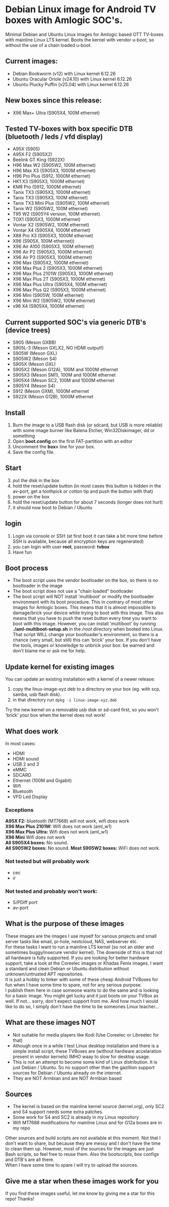 # Debian Linux image for Android TV boxes with Amlogic SOC's.
Minimal Debian and Ubuntu Linux images for Amlogic based OTT TV-boxes with mainline Linux LTS kernel. Boots the kernel with vendor u-boot, so without the use of a chain loaded u-boot.

## Current images:
- Debian Bookworm (v12) with Linux kernel 6.12.26
- Ubuntu Oracular Oriole (v24.10) with Linux kernel 6.12.26
- Ubuntu Plucky Puffin (v25.04)  with Linux kernel 6.12.26

## New boxes since this release:
- X96 Max+ Ultra (S905X4, 100M ethernet)
 
## Tested TV-boxes with box specific DTB (bluetooth / leds / vfd display)
- A95X (S905)
- A95X F2 (S905X2)
- Beelink GT King (S922X)
- H96 Max W2 (S905W2, 100M ethernet)
- H96 Max X3 (S905X3, 1000M ethernet)
- H96 Pro Plus (S912, 1000M ethernet)
- HK1 X3 (S905X3, 1000M ethernet)
- KM8 Pro (S912, 1000M ethernet)
- Tanix TX3 (S905X3, 1000M ethernet)
- Tanix TX3 (S905X3, 100M ethernet)
- Tanix TX3 Mini Plus (S905W2, 100M ethernet)
- Tanix W2 (S905W2, 100M ethernet)
- T95 W2 (S905Y4 version, 100M ethernet)
- TOX1 (S905X3, 1000M ethernet)
- Vontar X2 (S905W2, 100M ethernet)
- Vontar X4 (S905X4, 1000M ethernet)
- X88 Pro X3 (S905X3, 1000M ethernet)
- X96 (S905X, 100M ethernet))
- X96 Air A100 (S905X3, 100M ethernet)
- X96 Air P2 (S905X3, 1000M ethernet)
- X96 Air P3 (S905X3, 1000M ethernet)
- X96 Max (S905X2, 1000M ethernet)
- X96 Max Plus 2 (S905X3, 1000M ethernet)
- X96 Max Plus 2101W (S905X3, 1000M ethernet)
- X96 Max Plus 2T (S905X3, 1000M ethernet)
- X96 Max Plus Ultra (S905X4, 100M ethernet)
- X96 Max Plus Q2 (S905X3, 1000M ethernet)
- X96 Mini (S905W, 100M ethernet)
- X96 Mini W2 (S905W2, 100M ethernet)
- x96 X4 (S905X4, 1000M ethernet)


## Current supported SOC's via generic DTB's (device trees)
- S905 (Meson GXBB)
- S905L-3 (Meson GXLX2, NO HDMI output!)
- S905W (Meson GXL)
- S905W2 (Meson S4)
- S905X (Meson GXL)
- S905X2 (Meson G12A), 100M and 1000M ethernet
- S905X3 (Meson SM1), 100M and 1000M ethernet
- S905X4 (Meson SC2, 100M and 1000M ethernet
- S905Y4 (Meson S4)
- S912 (Meson GXM), 1000M ethernet
- S922X (Meson G12B), 1000M ethernet

## Install
1. Burn the image to a USB flash disk (or sdcard, but USB is more reliable) with some image burner like Balena Etcher, Win32Diskimager, dd or something
2. Open **boot.config** on the first FAT-partition with an editor
3. Uncomment the **box=** line for your box.
5. Save the config file. 

## Start
3. put the disk in the box
4. hold the reset/update button (in most cases this button is hidden in the av-port, get a toothpick or cotton tip and push the button with that) 
5. power on the box
6. hold the reset/update button for about 7 seconds (longer does not hurt)
7. it should now boot to Debian / Ubuntu

## login
1. Login via console or SSH (at first boot it can take a bit more time before SSH is available, because all encryption keys are regenerated)
1. you can login with user **root**, password: **tvbox**
2. Have fun

## Boot process
- The boot script uses the vendor bootloader on the box, so there is no bootloader in the image
- The boot script does not use a "chain loaded" bootloader
- The boot script will NOT install 'multiboot' or modify the bootloader environment with its boot procedure. This in contrary of most other images for Amlogic boxes. This means that it is almost impossible to damage/brick your device while trying to boot with this image. This also means that you have to push the reset button every time you want to boot with this image. However, you can install 'multiboot' by running **./aml-multiboot-setup.sh** in the */root* directory when booted into Linux. That script WILL change your bootloader's environment, so there is a chance (very small, but still) this can 'brick' your box. If you don't have the tools, images or knowledge to unbrick your box: be warned and don't blame me or ask me for help. 

## Update kernel for existing images
You can update an existing installation with a kernel of a newer release:  
1. copy the linux-image-xyz.deb to a directory on your box (eg. with scp, samba, usb flash disk).
2. in that directory run `dpkg -i linux-image-xyz.deb`

Try the new kernel on a removable usb disk or sd-card first, so you won't 'brick' your box when the kernel does not work!

## What does work
In most cases:
- HDMI
- HDMI sound
- USB 2 and 3
- eMMC
- SDCARD
- Ethernet (100M and Gigabit)
- Wifi
- Bluetooth
- VFD Led Display

### Exceptions
**A95X F2:** bluetooth (MT7668) will not work, wifi does work   
**X96 Max Plus 2101W:** Wifi does not work (aml_w1)  
**X96 Max Plus Ultra:** Wifi does not work (aml_w1)  
**X96 Mini** Wifi does not work  
**All S905X4 boxes:** No sound.  
**All S905W2 boxes:** No sound.
**Most S905W2 boxes:** WiFi does not work.

### Not tested but will probably work
- cec
- ir

### Not tested and probably won't work:
- S/PDiff port
- av-port

## What is the purpose of these images
These images are the images I use myself for various projects and small server tasks like email, pi-hole, nextcloud, NAS, webserver etc.  
For these tasks I want to run a mainline LTS kernel (so not an older and sometimes buggy/insecure vendor kernel). The downside of this is that not all hardware is fully supported. If you are looking for better hardware support, take a look at the Coreelec images or Khadas Fenix images. I want a standard and clean Debian or Ubuntu distribution without unknown/untrusted APT repositories.  
It is just a hobby to tinker with some of these cheap Android TVBoxes for fun when I have some time to spare, not for any serious purpose.  
I publish them here in case someone wants to do the same and is looking for a basic image. You might get lucky and it just boots on your TVBox as well. If not... sorry, don't expect support from me. And how much I would like to do so, I simply don't have the time to be someones Linux teacher... 

## What are these images NOT
- Not suitable for media players like Kodi (Use Coreelec or Libreelec for that)
- Athough once in a while I test Linux desktop installation and there is a simple install script, these TVBoxes are (without hardware accelaration present in vendor kernels) IMHO waay to slow for desktop usage.
- This is not an attempt to become some kind of Linux distribution. It is just Debian / Ubuntu. So no support other than the gazillion support sources for Debian / Ubuntu already on the internet.
- They are NOT Armbian and are NOT Armbian based

## Sources
- The kernel is based on the mainline kernel source (kernel.org), only SC2 and S4 support needs some extra patches.
- Some work for S4 and SC2 is already in my Linux repository
- Wifi MT7688 modifications for mainline Linux and for G12a boxes are in my repo
  
Other sources and build scripts are not available at this moment. Not that I don't want to share, but because they are messy and I don't have the time to clean them up. However, most of the sources for the images are just Bash scripts, so feel free to reuse them. Also the bootscripts, box configs and DTB's are all there.  
When I have some time to spare I will try to upload the sources. 

## Give me a star when these images work for you
If you find these images useful, let me know by giving me a star for this repo! Thanks!
